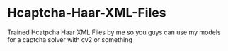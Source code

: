 # Hcaptcha-Haar-XML-Files
Trained Hcatpcha Haar XML Files by me so you guys can use my models for a captcha solver with cv2 or something
